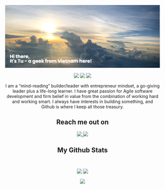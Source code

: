 <img src="https://github.com/tucq88/github-profile/blob/main/readme-banner.png">


<p align="center">
  <img src="https://badges.pufler.dev/visits/tucq88/github-profile"> 
  <img src="https://badges.pufler.dev/repos/tucq88">
  <img src="https://badges.pufler.dev/commits/monthly/tucq88">
</p>

<p align="center">
I am a “mind-reading” builder/leader with entrepreneur mindset, a go-giving leader plus a life-long learner. I have great passion for Agile software development and firm belief in value from the combination of working hard and working smart.
I always have interests in building something, and Github is where I keep all those treasury.
</p>

<h2 align="center">Reach me out on</h2>

<p align="center">
  <a href="https://www.linkedin.com/in/tuchuquang/">
    <img src="https://img.shields.io/badge/-tuchuquang-blue?style=flat-square&logo=Linkedin&logoColor=white&link=https://www.linkedin.com/in/tuchuquang/">
  </a>
 <a href="https://twitter.com/tucq88">
    <img src="https://img.shields.io/badge/-tucq88-blue?style=flat-square&logo=twitter&logoColor=white&link=https://twitter.com/tucq88">
  </a>
</p>


<h2 align="center">My Github Stats</h2>
<br>

<p align="center">
  <img src="https://github-readme-stats.vercel.app/api?username=tucq88&show_icons=true&theme=radical&line_height=27">
  <img src="https://github-readme-stats.vercel.app/api/top-langs/?username=tucq88&hide=html,css,javascript,php&theme=radical">
</p>
<p align="center">
 <img src="https://github-readme-streak-stats.herokuapp.com/?user=tucq88&show_icons=true&locale=en&layout=compact&theme=dark&line_height=0">
</p> 
